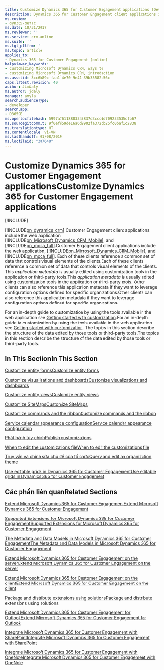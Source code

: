 ```yaml
---
title: Customize Dynamics 365 for Customer Engagement applications (Developer Guide for Dynamics 365 for Customer Engagement) | MicrosoftDocs
description: Dynamics 365 for Customer Engagement client applications include the web application, Dynamics 365 for Customer Engagement for phones, and Dynamics 365 for Customer Engagement for tablets. Each of these clients reference a common set of data that controls visual elements of the clients. This application metadata is usually edited using customization tools in the application or third-party tools. Other clients can also reference this application metadata if they want to leverage configuration options defined for specific organizations.
ms.custom:
- dyn365-deflc
ms.date: 10/31/2017
ms.reviewer: ''
ms.service: crm-online
ms.suite: ''
ms.tgt_pltfrm: ''
ms.topic: article
applies_to:
- Dynamics 365 for Customer Engagement (online)
helpviewer_keywords:
- customizing Microsoft Dynamics CRM, ways to
- customizing Microsoft Dynamics CRM, introduction
ms.assetid: 3cc6b89c-faa1-4e70-9e41-39b35582c56c
caps.latest.revision: 40
author: JimDaly
ms.author: jdaly
manager: amyla
search.audienceType:
- developer
search.app:
- D365CE
ms.openlocfilehash: 5997a76118883345837d3cccdd709233535cfb67
ms.sourcegitcommit: 9f0efd59de16a6d9902fa372cb25fc0baf1c2838
ms.translationtype: HT
ms.contentlocale: vi-VN
ms.lasthandoff: 01/08/2019
ms.locfileid: "387640"
---
```

# <a name="customize-dynamics-365-for-customer-engagement-applications"></a><span data-ttu-id="a652b-106">Customize Dynamics 365 for Customer Engagement applications</span><span class="sxs-lookup"><span data-stu-id="a652b-106">Customize Dynamics 365 for Customer Engagement applications</span></span>

[!INCLUDE[](../../includes/cc_applies_to_update_9_0_0.md)]

[!INCLUDE[pn_dynamics_crm](../../includes/pn-dynamics-crm.md)] <span data-ttu-id="a652b-107">Customer Engagement client applications include the web application, [!INCLUDE[pn_Microsoft_Dynamics_CRM_Mobile](../../includes/pn-dyn-365-phones.md)], and [!INCLUDE[pn_moca_full](../../includes/pn-moca-full.md)].</span><span class="sxs-lookup"><span data-stu-id="a652b-107">Customer Engagement client applications include the web application, [!INCLUDE[pn_Microsoft_Dynamics_CRM_Mobile](../../includes/pn-dyn-365-phones.md)], and [!INCLUDE[pn_moca_full](../../includes/pn-moca-full.md)].</span></span> <span data-ttu-id="a652b-108">Each of these clients reference a common set of data that controls visual elements of the clients.</span><span class="sxs-lookup"><span data-stu-id="a652b-108">Each of these clients reference a common set of data that controls visual elements of the clients.</span></span> <span data-ttu-id="a652b-109">This *application metadata* is usually edited using customization tools in the application or third-party tools.</span><span class="sxs-lookup"><span data-stu-id="a652b-109">This *application metadata* is usually edited using customization tools in the application or third-party tools.</span></span> <span data-ttu-id="a652b-110">Other clients can also reference this application metadata if they want to leverage configuration options defined for specific organizations.</span><span class="sxs-lookup"><span data-stu-id="a652b-110">Other clients can also reference this application metadata if they want to leverage configuration options defined for specific organizations.</span></span>  
  
 <span data-ttu-id="a652b-111">For an in-depth guide to customization by using the tools available in the web application see [Getting started with customization](../../customize/getting-started-customization.md).</span><span class="sxs-lookup"><span data-stu-id="a652b-111">For an in-depth guide to customization by using the tools available in the web application see [Getting started with customization](../../customize/getting-started-customization.md).</span></span> <span data-ttu-id="a652b-112">The topics in this section describe the structure of the data edited by those tools or third-party tools.</span><span class="sxs-lookup"><span data-stu-id="a652b-112">The topics in this section describe the structure of the data edited by those tools or third-party tools.</span></span>  
  
## <a name="in-this-section"></a><span data-ttu-id="a652b-113">In This Section</span><span class="sxs-lookup"><span data-stu-id="a652b-113">In This Section</span></span>  
 [<span data-ttu-id="a652b-114">Customize entity forms</span><span class="sxs-lookup"><span data-stu-id="a652b-114">Customize entity forms</span></span>](customize-entity-forms.md)  
  
 [<span data-ttu-id="a652b-115">Customize visualizations and dashboards</span><span class="sxs-lookup"><span data-stu-id="a652b-115">Customize visualizations and dashboards</span></span>](customize-visualizations-dashboards.md)  
  
 [<span data-ttu-id="a652b-116">Customize entity views</span><span class="sxs-lookup"><span data-stu-id="a652b-116">Customize entity views</span></span>](customize-entity-views.md)  
  
 [<span data-ttu-id="a652b-117">Customize SiteMaps</span><span class="sxs-lookup"><span data-stu-id="a652b-117">Customize SiteMaps</span></span>](customize-sitemaps.md)  
  
 [<span data-ttu-id="a652b-118">Customize commands and the ribbon</span><span class="sxs-lookup"><span data-stu-id="a652b-118">Customize commands and the ribbon</span></span>](customize-commands-ribbon.md)  
  
 [<span data-ttu-id="a652b-119">Service calendar appearance configuration</span><span class="sxs-lookup"><span data-stu-id="a652b-119">Service calendar appearance configuration</span></span>](service-calendar-appearance-configuration.md)  
  
 [<span data-ttu-id="a652b-120">Phát hành tùy chỉnh</span><span class="sxs-lookup"><span data-stu-id="a652b-120">Publish customizations</span></span>](publish-customizations.md)  
  
 [<span data-ttu-id="a652b-121">When to edit the customizations file</span><span class="sxs-lookup"><span data-stu-id="a652b-121">When to edit the customizations file</span></span>](when-edit-customization-file.md)  
  
 [<span data-ttu-id="a652b-122">Truy vấn và chỉnh sửa chủ đề của tổ chức</span><span class="sxs-lookup"><span data-stu-id="a652b-122">Query and edit an organization theme</span></span>](query-and-edit-an-organization-theme.md)  
  
 [<span data-ttu-id="a652b-123">Use editable grids in Dynamics 365 for Customer Engagement</span><span class="sxs-lookup"><span data-stu-id="a652b-123">Use editable grids in Dynamics 365 for Customer Engagement</span></span>](use-editable-grids-dynamics-365.md)  
  
## <a name="related-sections"></a><span data-ttu-id="a652b-124">Các phần liên quan</span><span class="sxs-lookup"><span data-stu-id="a652b-124">Related Sections</span></span>  
 [<span data-ttu-id="a652b-125">Extend Microsoft Dynamics 365 for Customer Engagement</span><span class="sxs-lookup"><span data-stu-id="a652b-125">Extend Microsoft Dynamics 365 for Customer Engagement</span></span>](../extend-dynamics-365-server.md)  
  
 [<span data-ttu-id="a652b-126">Supported Extensions for Microsoft Dynamics 365 for Customer Engagement</span><span class="sxs-lookup"><span data-stu-id="a652b-126">Supported Extensions for Microsoft Dynamics 365 for Customer Engagement</span></span>](../supported-extensions.md)  
  
 [<span data-ttu-id="a652b-127">The Metadata and Data Models in Microsoft Dynamics 365 for Customer Engagement</span><span class="sxs-lookup"><span data-stu-id="a652b-127">The Metadata and Data Models in Microsoft Dynamics 365 for Customer Engagement</span></span>](../metadata-data-models.md)  
  
 [<span data-ttu-id="a652b-128">Extend Microsoft Dynamics 365 for Customer Engagement on the server</span><span class="sxs-lookup"><span data-stu-id="a652b-128">Extend Microsoft Dynamics 365 for Customer Engagement on the server</span></span>](../extend-dynamics-365-server.md)  
  
 [<span data-ttu-id="a652b-129">Extend Microsoft Dynamics 365 for Customer Engagement on the client</span><span class="sxs-lookup"><span data-stu-id="a652b-129">Extend Microsoft Dynamics 365 for Customer Engagement on the client</span></span>](../extend-client.md)  
  
 [<span data-ttu-id="a652b-130">Package and distribute extensions using solutions</span><span class="sxs-lookup"><span data-stu-id="a652b-130">Package and distribute extensions using solutions</span></span>](../package-distribute-extensions-use-solutions.md)   
  
 [<span data-ttu-id="a652b-131">Extend Microsoft Dynamics 365 for Customer Engagement for Outlook</span><span class="sxs-lookup"><span data-stu-id="a652b-131">Extend Microsoft Dynamics 365 for Customer Engagement for Outlook</span></span>](../extend-customer-engagement-outlook.md)  
  
 [<span data-ttu-id="a652b-132">Integrate Microsoft Dynamics 365 for Customer Engagement with SharePoint</span><span class="sxs-lookup"><span data-stu-id="a652b-132">Integrate Microsoft Dynamics 365 for Customer Engagement with SharePoint</span></span>](../integration-dev/integrate-sharepoint.md)  
  
 [<span data-ttu-id="a652b-133">Integrate Microsoft Dynamics 365 for Customer Engagement with OneNote</span><span class="sxs-lookup"><span data-stu-id="a652b-133">Integrate Microsoft Dynamics 365 for Customer Engagement with OneNote</span></span>](../integration-dev/integrate-onenote.md) 
